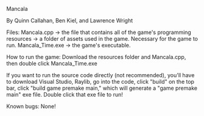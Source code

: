 Mancala

By Quinn Callahan, Ben Kiel, and Lawrence Wright

Files: 
Mancala.cpp -> the file that contains all of the game's programming
resources -> a folder of assets used in the game. Necessary for the game to run.
Mancala_Time.exe -> the game's executable. 

How to run the game:
Download the resources folder and Mancala.cpp, then double click Mancala_Time.exe

If you want to run the source code directly (not recommended),  you'll have to download Visual Studio, Raylib, go into the code, click "build" on the top bar, click "build game premake main," which will generate a "game premake main" exe file. Double click that exe file to run!

Known bugs:
None!
